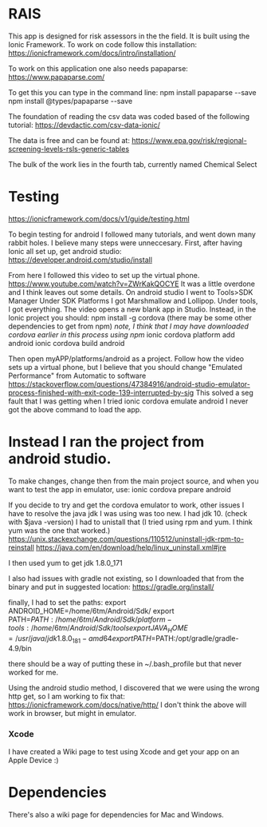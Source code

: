 # RAIS

This app is designed for risk assessors in the the field.
It is built using the Ionic Framework.
To work on code follow this installation:
https://ionicframework.com/docs/intro/installation/

To work on this application one also needs papaparse:
https://www.papaparse.com/

To get this you can type in the command line:
npm install papaparse --save
npm install @types/papaparse --save

The foundation of reading the csv data was coded based of the following tutorial:
https://devdactic.com/csv-data-ionic/

The data is free and can be found at:
https://www.epa.gov/risk/regional-screening-levels-rsls-generic-tables

The bulk of the work lies in the fourth tab, currently named Chemical Select

# Testing

https://ionicframework.com/docs/v1/guide/testing.html

To begin testing for android I followed many tutorials, and went down many rabbit holes.
I believe many steps were unneccesary. 
First, after having Ionic all set up, get android studio:
https://developer.android.com/studio/install

From here I followed this video to set up the virtual phone.
https://www.youtube.com/watch?v=ZWrKakQOCYE
It was a little overdone and I think leaves out some details.
On android studio I went to Tools>SDK Manager
Under SDK Platforms I got Marshmallow and Lollipop.
Under tools, I got everything. 
The video opens a new blank app in Studio.
Instead, in the Ionic project you should:
npm install -g cordova (there may be some other dependencies to get from npm)
*note, I think that I may have downloaded cordova earlier in this process using npm*
ionic cordova platform add android
ionic cordova build android

Then open myAPP/platforms/android as a project.
Follow how the video sets up a virtual phone, but I believe that you should
change "Emulated Performance" from Automatic to software
https://stackoverflow.com/questions/47384916/android-studio-emulator-process-finished-with-exit-code-139-interrupted-by-sig
This solved a seg fault that I was getting when I tried 
ionic cordova emulate android
I never got the above command to load the app.
# Instead I ran the project from android studio.

To make changes, change then from the main project source, and when you want to test 
the app in emulator, use:
ionic cordova prepare android

If you decide to try and get the cordova emulator to work, other issues I have to resolve
the java jdk I was using was too new. I had jdk 10. (check with $java -version)
I had to unistall that (I tried using rpm and yum. I think yum was the one that worked.)
https://unix.stackexchange.com/questions/110512/uninstall-jdk-rpm-to-reinstall
https://java.com/en/download/help/linux_uninstall.xml#jre

I then used yum to get jdk 1.8.0_171

I also had issues with gradle not existing, so I downloaded that from the binary and put in suggested location:
https://gradle.org/install/

finally, I had to set the paths:
export ANDROID_HOME=/home/6tm/Android/Sdk/
export PATH=${PATH}:/home/6tm/Android/Sdk/platform-tools:/home/6tm/Android/Sdk/tools
export JAVA_HOME=/usr/java/jdk1.8.0_181-amd64
export PATH=$PATH:/opt/gradle/gradle-4.9/bin

there should be a way of putting these in ~/.bash_profile
but that never worked for me. 

Using the android studio method, I discovered that we were using the wrong http get, so I 
am working to fix that:
https://ionicframework.com/docs/native/http/
I don't think the above will work in browser, but might in emulator.

### Xcode
I have created a Wiki page to test using Xcode and get your app on an Apple Device :)

# Dependencies
There's also a wiki page for dependencies for Mac and Windows.